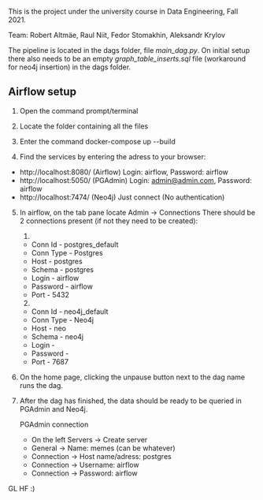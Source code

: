 This is the project under the university course in Data Engineering, Fall 2021.

Team: Robert Altmäe, Raul Niit, Fedor Stomakhin, Aleksandr Krylov

The pipeline is located in the dags folder, file *main_dag.py*.
On initial setup there also needs to be an empty *graph_table_inserts.sql* file (workaround for neo4j insertion) in the dags folder.

## Airflow setup

1) Open the command prompt/terminal

2) Locate the folder containing all the files

3) Enter the command
    docker-compose up --build

4) Find the services by entering the adress to your browser:
* http://localhost:8080/ (Airflow) Login: airflow, Password: airflow
* http://localhost:5050/ (PGAdmin) Login: admin@admin.com, Password: airflow
* http://localhost:7474/ (Neo4j) Just connect (No authentication)

5) In airflow, on the tab pane locate Admin -> Connections
There should be 2 connections present (if not they need to be created):  

    1) 
    * Conn Id - postgres_default
    * Conn Type - Postgres
    * Host - postgres
    * Schema - postgres
    * Login - airflow
    * Password - airflow
    * Port - 5432


    2)
    * Conn Id - neo4j_default
    * Conn Type - Neo4j
    * Host - neo
    * Schema - neo4j
    * Login - 
    * Password - 
    * Port - 7687

6) On the home page, clicking the unpause button next to the dag name runs the dag.

7) After the dag has finished, the data should be ready to be queried in PGAdmin and Neo4j.

    PGAdmin connection
    * On the left Servers -> Create server
    * General -> Name: memes (can be whatever)
    * Connection -> Host name/adress: postgres
    * Connection -> Username: airflow
    * Connection -> Password: airflow
    

GL HF :)

